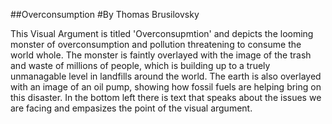 ##Overconsumption
#By Thomas Brusilovsky

This Visual Argument is titled 'Overconsupmtion' and depicts the looming monster of overconsumption and pollution threatening to consume the world whole. The monster is faintly overlayed with the image of the trash and waste of millions of people, which is building up to a truely unmanagable level in landfills around the world. The earth is also overlayed with an image of an oil pump, showing how fossil fuels are helping bring on this disaster. In the bottom left there is text that speaks about the issues we are facing and empasizes the point of the visual argument. 